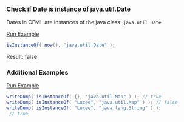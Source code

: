 ### Check if Date is instance of java.util.Date

Dates in CFML are instances of the java class: `java.util.Date`

<a href="https://try.boxlang.io/?code=eJzLLPbMKy5JzEtO9U%2FTUMjLL9fQ1FFQykosS9QrLcnM0XNJLElVUtC05gIAKTkNDA%3D%3D" target="_blank">Run Example</a>

```java
isInstanceOf( now(), "java.util.Date" );

```

Result: false

### Additional Examples

<a href="https://try.boxlang.io/?code=eJwrL8osSXUpzS3QUMgs9swrLknMS071T9NQqK7VUVDKSixL1CstyczR800sUFLQVNC0VtDXVygpKk3lKselU8mnNDk1VQm39rTEnGLi9eck5qXrBZcUZealQ4zggjsBAAItPBE%3D" target="_blank">Run Example</a>

```java
writeDump( isInstanceOf( {}, "java.util.Map" ) ); // true
writeDump( isInstanceOf( "Lucee", "java.util.Map" ) ); // false
writeDump( isInstanceOf( "Lucee", "java.lang.String" ) );
 // true

```


